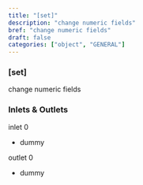 ```yaml
---
title: "[set]"
description: "change numeric fields"
bref: "change numeric fields"
draft: false
categories: ["object", "GENERAL"]
---
```


### [set]

change numeric fields

### Inlets & Outlets

inlet 0

 - dummy

outlet 0

 - dummy
 
